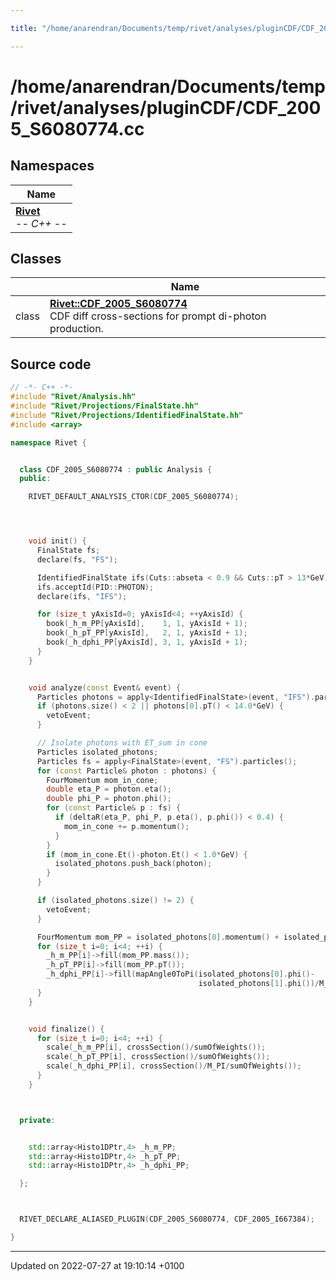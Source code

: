 ```yaml
---

title: "/home/anarendran/Documents/temp/rivet/analyses/pluginCDF/CDF_2005_S6080774.cc"

---
```


# /home/anarendran/Documents/temp/rivet/analyses/pluginCDF/CDF_2005_S6080774.cc



## Namespaces

| Name           |
| -------------- |
| **[Rivet](http://example.org/namespaces/namespacerivet/)** <br>-*- C++ -*-  |

## Classes

|                | Name           |
| -------------- | -------------- |
| class | **[Rivet::CDF_2005_S6080774](http://example.org/classes/classrivet_1_1cdf__2005__s6080774/)** <br>CDF diff cross-sections for prompt di-photon production.  |




## Source code

```cpp
// -*- C++ -*-
#include "Rivet/Analysis.hh"
#include "Rivet/Projections/FinalState.hh"
#include "Rivet/Projections/IdentifiedFinalState.hh"
#include <array>

namespace Rivet {


  class CDF_2005_S6080774 : public Analysis {
  public:

    RIVET_DEFAULT_ANALYSIS_CTOR(CDF_2005_S6080774);




    void init() {
      FinalState fs;
      declare(fs, "FS");

      IdentifiedFinalState ifs(Cuts::abseta < 0.9 && Cuts::pT > 13*GeV);
      ifs.acceptId(PID::PHOTON);
      declare(ifs, "IFS");

      for (size_t yAxisId=0; yAxisId<4; ++yAxisId) {
        book(_h_m_PP[yAxisId],    1, 1, yAxisId + 1);
        book(_h_pT_PP[yAxisId],   2, 1, yAxisId + 1);
        book(_h_dphi_PP[yAxisId], 3, 1, yAxisId + 1);
      }
    }


    void analyze(const Event& event) {
      Particles photons = apply<IdentifiedFinalState>(event, "IFS").particlesByPt();
      if (photons.size() < 2 || photons[0].pT() < 14.0*GeV) {
        vetoEvent;
      }

      // Isolate photons with ET_sum in cone
      Particles isolated_photons;
      Particles fs = apply<FinalState>(event, "FS").particles();
      for (const Particle& photon : photons) {
        FourMomentum mom_in_cone;
        double eta_P = photon.eta();
        double phi_P = photon.phi();
        for (const Particle& p : fs) {
          if (deltaR(eta_P, phi_P, p.eta(), p.phi()) < 0.4) {
            mom_in_cone += p.momentum();
          }
        }
        if (mom_in_cone.Et()-photon.Et() < 1.0*GeV) {
          isolated_photons.push_back(photon);
        }
      }

      if (isolated_photons.size() != 2) {
        vetoEvent;
      }

      FourMomentum mom_PP = isolated_photons[0].momentum() + isolated_photons[1].momentum();
      for (size_t i=0; i<4; ++i) {
        _h_m_PP[i]->fill(mom_PP.mass());
        _h_pT_PP[i]->fill(mom_PP.pT());
        _h_dphi_PP[i]->fill(mapAngle0ToPi(isolated_photons[0].phi()-
                                          isolated_photons[1].phi())/M_PI);
      }
    }


    void finalize() {
      for (size_t i=0; i<4; ++i) {
        scale(_h_m_PP[i], crossSection()/sumOfWeights());
        scale(_h_pT_PP[i], crossSection()/sumOfWeights());
        scale(_h_dphi_PP[i], crossSection()/M_PI/sumOfWeights());
      }
    }



  private:


    std::array<Histo1DPtr,4> _h_m_PP;
    std::array<Histo1DPtr,4> _h_pT_PP;
    std::array<Histo1DPtr,4> _h_dphi_PP;

  };



  RIVET_DECLARE_ALIASED_PLUGIN(CDF_2005_S6080774, CDF_2005_I667384);

}
```


-------------------------------

Updated on 2022-07-27 at 19:10:14 +0100
